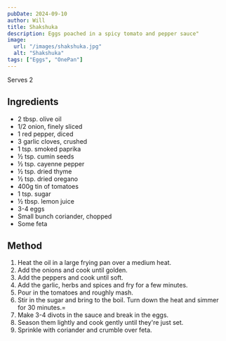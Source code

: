 ```yaml
---
pubDate: 2024-09-10
author: Will
title: Shakshuka
description: Eggs poached in a spicy tomato and pepper sauce"
image:
  url: "/images/shakshuka.jpg"
  alt: "Shakshuka"
tags: ["Eggs", "OnePan"]
--- 
```


Serves 2
## Ingredients
* 2 tbsp. olive oil
* 1/2 onion, finely sliced
* 1 red pepper, diced
* 3 garlic cloves, crushed
* 1 tsp. smoked paprika
* ½ tsp. cumin seeds
* ½ tsp. cayenne pepper
* ½ tsp. dried thyme
* ½ tsp. dried oregano
* 400g tin of tomatoes
* 1 tsp. sugar
* ½ tbsp. lemon juice
* 3-4 eggs
* Small bunch coriander, chopped
* Some feta

## Method

1.  Heat the oil in a large frying pan over a medium heat.
2.  Add the onions and cook until golden.
3.  Add the peppers and cook until soft.
4.  Add the garlic, herbs and spices and fry for a few minutes.
5.  Pour in the tomatoes and roughly mash.
6.  Stir in the sugar and bring to the boil. Turn down the heat and simmer for 30 minutes.=
7.  Make 3-4 divots in the sauce and break in the eggs.
8.  Season them lightly and cook gently until they're just set.
9.  Sprinkle with coriander and crumble over feta.
